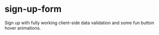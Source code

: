 # sign-up-form

Sign up with fully working client-side data validation and some fun button hover animations.